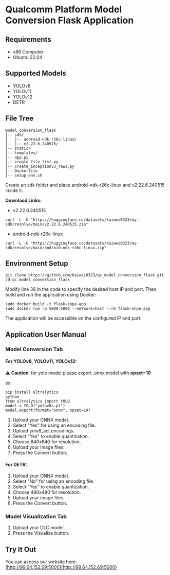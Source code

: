 # Qualcomm Platform Model Conversion Flask Application

## Requirements
* x86 Computer
* Ubuntu 22.04

## Supported Models
* YOLOv8
* YOLOv11
* YOLOv12
* DETR

## File Tree
```
model_conversion_flask
│-- sdk/                          
│   │-- android-ndk-r26c-linux/   
│   │-- v2.22.6.240515/           
│-- static/                    
│-- templates/                
│-- app.py                  
│-- create_file_list.py         
│-- create_inceptionv3_raws.py   
│-- Dockerfile                  
│-- setup_env.sh                
```
Create an sdk folder and place android-ndk-r26c-linux and v2.22.6.240515 inside it.

**Downlaod Links:**
* v2.22.6.240515
```
curl -L -O "https://huggingface.co/datasets/kaiwei0323/my-sdk/resolve/main/v2.22.6.240515.zip"
```
* android-ndk-r26c-linux
```
curl -L -O "https://huggingface.co/datasets/kaiwei0323/my-sdk/resolve/main/android-ndk-r26c-linux.zip"
```

## Environment Setup
```
git clone https://github.com/Kaiwei0323/qc_model_conversion_flask.git
cd qc_model_conversion_flask
```
Modify line 39 in the code to specify the desired host IP and port.
Then, build and run the application using Docker:
```
sudo docker build -t flask-snpe-app .
sudo docker run -p 5000:5000 --network=host --rm flask-snpe-app
```
The application will be accessible on the configured IP and port.

## Application User Manual

### Model Conversion Tab
#### For YOLOv8, YOLOv11, YOLOv12:
⚠ **Caution**: for yolo model please export .onnx model with **opset=10**

ex:
```
pip install ultralytics
python
from ultralytics import YOLO
model = YOLO("yolov8s.pt")
model.export(format="onnx", opset=10)
```
1. Upload your ONNX model.
2. Select "Yes" for using an encoding file.
3. Upload yolo8_act.encodings.
4. Select "Yes" to enable quantization.
5. Choose 640x640 for resolution.
6. Upload your image files.
7. Press the Convert button.

#### For DETR:

1. Upload your ONNX model.
2. Select "No" for using an encoding file.
3. Select "Yes" to enable quantization.
4. Choose 480x480 for resolution.
5. Upload your image files.
6. Press the Convert button.

### Model Visualization Tab
1. Upload your DLC model.
2. Press the Visualize button.

## Try It Out  
You can access our website here:  
[http://99.64.152.69:5000](http://99.64.152.69:5000) 

